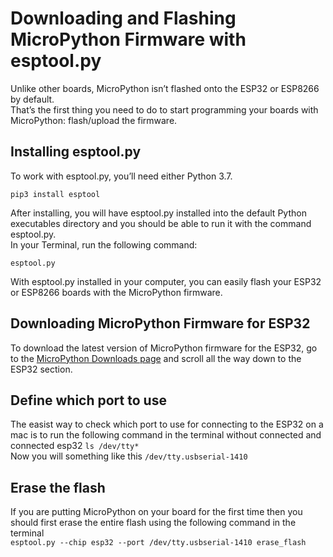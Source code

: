 # Downloading and Flashing MicroPython Firmware with esptool.py

Unlike other boards, MicroPython isn’t flashed onto the ESP32 or ESP8266 by default.  
That’s the first thing you need to do to start programming your boards with MicroPython: flash/upload the firmware.

## Installing esptool.py
To work with esptool.py, you’ll need either Python 3.7.

```pip3 install esptool```

After installing, you will have esptool.py installed into the default Python executables directory and you should be able to run it with the command esptool.py.  
In your Terminal, run the following command:

```esptool.py```

With esptool.py installed in your computer, you can easily flash your ESP32 or ESP8266 boards with the MicroPython firmware.

## Downloading MicroPython Firmware for ESP32
To download the latest version of MicroPython firmware for the ESP32, go to the [MicroPython Downloads page](https://micropython.org/download/#esp32) and scroll all the way down to the ESP32 section.

## Define which port to use
The easist way to check which port to use for connecting to the ESP32 on a mac is to run the following command in the terminal without connected and connected esp32
```ls /dev/tty*```  
Now you will something like this ```/dev/tty.usbserial-1410```

## Erase the flash
If you are putting MicroPython on your board for the first time then you should first erase the entire flash using the following command in the terminal  
```esptool.py --chip esp32 --port /dev/tty.usbserial-1410 erase_flash```
